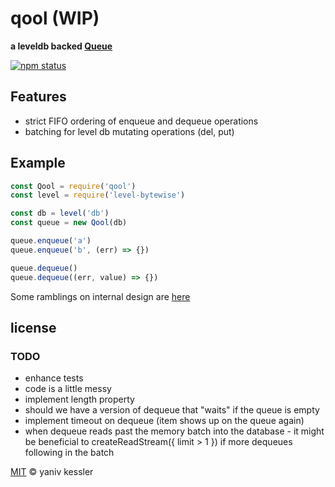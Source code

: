 # qool (WIP)

**a leveldb backed [Queue](https://en.wikipedia.org/wiki/Queue_(abstract_data_type))**

[![npm status](http://img.shields.io/npm/v/qool.svg?style=flat-square)](https://www.npmjs.org/package/qool) 

## Features
- strict FIFO ordering of enqueue and dequeue operations
- batching for level db mutating operations (del, put)

## Example

```javascript
const Qool = require('qool')
const level = require('level-bytewise')

const db = level('db')
const queue = new Qool(db)

queue.enqueue('a')
queue.enqueue('b', (err) => {})

queue.dequeue()
queue.dequeue((err, value) => {})
```

Some ramblings on internal design are [here](./notes.md)

## license

### TODO
- enhance tests
- code is a little messy
- implement length property
- should we have a version of dequeue that "waits" if the queue is empty
- implement timeout on dequeue (item shows up on the queue again)
- when dequeue reads past the memory batch into the database - it might be beneficial to createReadStream({ limit > 1 }) if more dequeues following in the batch 

[MIT](http://opensource.org/licenses/MIT) © yaniv kessler
